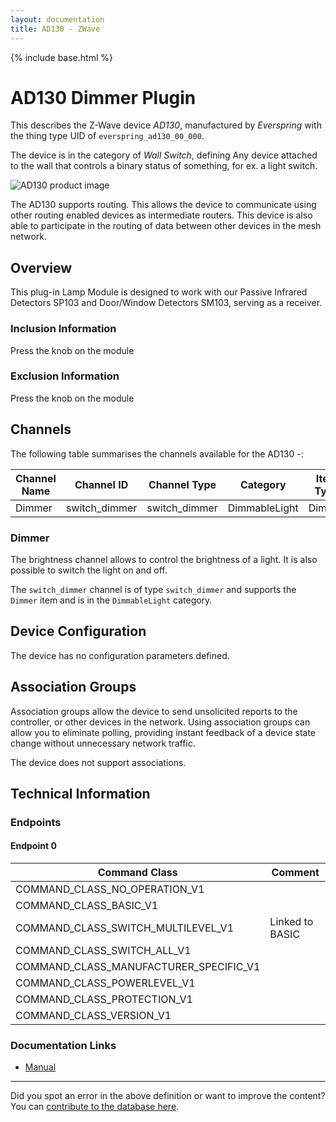 ```yaml
---
layout: documentation
title: AD130 - ZWave
---
```


{% include base.html %}

# AD130 Dimmer Plugin
This describes the Z-Wave device *AD130*, manufactured by *Everspring* with the thing type UID of ```everspring_ad130_00_000```.

The device is in the category of *Wall Switch*, defining Any device attached to the wall that controls a binary status of something, for ex. a light switch.

![AD130 product image](https://opensmarthouse.org/zwavedatabase/23/image/)


The AD130 supports routing. This allows the device to communicate using other routing enabled devices as intermediate routers.  This device is also able to participate in the routing of data between other devices in the mesh network.

## Overview

This plug-in Lamp Module is designed to work with our Passive Infrared Detectors SP103 and Door/Window Detectors SM103, serving as a receiver.

### Inclusion Information

Press the knob on the module

### Exclusion Information

Press the knob on the module

## Channels

The following table summarises the channels available for the AD130 -:

| Channel Name | Channel ID | Channel Type | Category | Item Type |
|--------------|------------|--------------|----------|-----------|
| Dimmer | switch_dimmer | switch_dimmer | DimmableLight | Dimmer | 

### Dimmer
The brightness channel allows to control the brightness of a light.
            It is also possible to switch the light on and off.

The ```switch_dimmer``` channel is of type ```switch_dimmer``` and supports the ```Dimmer``` item and is in the ```DimmableLight``` category.



## Device Configuration

The device has no configuration parameters defined.

## Association Groups

Association groups allow the device to send unsolicited reports to the controller, or other devices in the network. Using association groups can allow you to eliminate polling, providing instant feedback of a device state change without unnecessary network traffic.

The device does not support associations.
## Technical Information

### Endpoints

#### Endpoint 0

| Command Class | Comment |
|---------------|---------|
| COMMAND_CLASS_NO_OPERATION_V1| |
| COMMAND_CLASS_BASIC_V1| |
| COMMAND_CLASS_SWITCH_MULTILEVEL_V1| Linked to BASIC|
| COMMAND_CLASS_SWITCH_ALL_V1| |
| COMMAND_CLASS_MANUFACTURER_SPECIFIC_V1| |
| COMMAND_CLASS_POWERLEVEL_V1| |
| COMMAND_CLASS_PROTECTION_V1| |
| COMMAND_CLASS_VERSION_V1| |

### Documentation Links

* [Manual](https://opensmarthouse.org/zwavedatabase/23/reference/AD130-Manual.pdf)

---

Did you spot an error in the above definition or want to improve the content?
You can [contribute to the database here](https://opensmarthouse.org/zwavedatabase/23).
